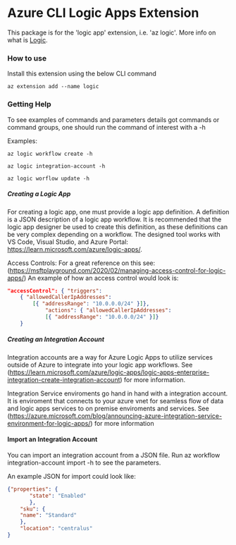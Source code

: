 # Azure CLI Logic Apps Extension #
This package is for the 'logic app' extension, i.e. 'az logic'. 
More info on what is [Logic](https://learn.microsoft.com/azure/logic-apps/logic-apps-overview).

### How to use ###
Install this extension using the below CLI command
```
az extension add --name logic
```

### Getting Help

To see examples of commands and parameters details got commands or command groups, one should run the command of interest with a -h

Examples:
```
az logic workflow create -h

az logic integration-account -h

az logic worflow update -h
```


##### Creating a Logic App

For creating a logic app, one must provide a logic app definition.
A definition is a JSON description of a logic app workflow. It is recommended that the logic app designer be used to create this definition, as these definitions can be very complex depending on a workflow. The designed tool works with VS Code, Visual Studio, and Azure Portal: https://learn.microsoft.com/azure/logic-apps/. 

Access Controls: For a great reference on this see: (https://msftplayground.com/2020/02/managing-access-control-for-logic-apps/)
An example of how an access control would look is:

```json
"accessControl": { "triggers": 
	{ "allowedCallerIpAddresses": 
		[{ "addressRange": "10.0.0.0/24" }]}, 
			"actions": { "allowedCallerIpAddresses": 
			[{ "addressRange": "10.0.0.0/24" }]}
	}
```
##### Creating an Integration Account

Integration accounts are a way for Azure Logic Apps to utilize services outside of Azure to integrate into your logic app workflows. See (https://learn.microsoft.com/azure/logic-apps/logic-apps-enterprise-integration-create-integration-account) for more information. 

Integration Service enviroments go hand in hand with a integration account. It is enviroment that connects to your azure vnet for seamless flow of data and logic apps services to on premise enviroments and services. See (https://azure.microsoft.com/blog/announcing-azure-integration-service-environment-for-logic-apps/) for more information


#### Import an Integration Account

You can import an integration account from a JSON file. Run az workflow integration-account import -h to see the parameters. 

An example JSON for import could look like:

```json
{"properties": {
	   "state": "Enabled"
       },
    "sku": {
    "name": "Standard"
    },
    "location": "centralus"
}
```